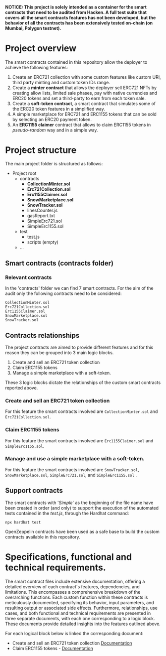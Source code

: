 #### NOTICE: This project is solely intended as a container for the smart contracts that need to be audited from Hacken. A full test suite that covers all the smart contracts features has not been developed, but the behavior of all the contracts has been extensively tested on-chain (on Mumbai, Polygon testnet).

# Project overview

The smart contracts contained in this repository allow the deployer to achieve the following features:

1. Create an ERC721 collection with some custom features like custom URI, third party minting and custom token IDs range.
2. Create a **minter contract** that allows the deployer sell ERC721 NFTs by creating allow lists, limited sale phases, pay with native currencies and ERC20 tokens and set a third-party to earn from each token sale.
3. Create a **soft-token contract**, a smart contract that simulates some of the ERC20 token features in a simplified way.
4. A simple marketplace for ERC721 and ERC1155 tokens that can be sold by selecting an ERC20 payment token.
5. An **ERC1155 claimer** contract that allows to claim ERC1155 tokens in _pseudo-random_ way and in a simple way.

# Project structure

The main project folder is structured as follows:

- Project root
  - contracts
    - **CollectionMinter.sol**
    - **Erc721Collection.sol**
    - **Erc1155Claimer.sol**
    - **SnowMarketplace.sol**
    - **SnowTracker.sol**
    - linesCounter.js
    - gasReport.txt
    - SimpleErc721.sol
    - SimpleErc1155.sol
  - test
    - test.js
    - scripts (empty)
  - ...

## Smart contracts (contracts folder)

### Relevant contracts

In the 'contracts' folder we can find 7 smart contracts.
For the aim of the audit only the following contracts need to be considered:

    CollectionMinter.sol
    Erc721Collection.sol
    Erc1155Claimer.sol
    SnowMarketplace.sol
    SnowTracker.sol

## Contracts relationships

The project contracts are aimed to provide different features and for this reason they can be grouped into 3 main logic blocks.

1. Create and sell an ERC721 token collection
2. Claim ERC1155 tokens
3. Manage a simple marketplace with a soft-token.

These 3 logic blocks dictate the relationships of the custom smart contracts reported above.

### Create and sell an ERC721 token collection

For this feature the smart contracts involved are `CollectionMinter.sol` and `Erc721Collection.sol`.

### Claim ERC1155 tokens

For this feature the smart contracts involved are `Erc1155Claimer.sol` and `SimpleErc1155.sol`.

### Manage and use a simple marketplace with a soft-token.

For this feature the smart contracts involved are `SnowTracker.sol`, `SnowMarketplace.sol`, `SimpleErc721.sol`, and `SimpleErc1155.sol` .

## Support contracts

The smart contracts with '_Simple_' as the beginning of the file name have been created in order (and only) to support the execution of the automated tests contained in the _test.js_, through the Hardhat command:

    npx hardhat test

OpenZeppelin contracts have been used as a safe base to build the custom contracts available in this repository.

# Specifications, functional and technical requirements.

The smart contract files include extensive documentation, offering a detailed overview of each contract's features, dependencies, and limitations. This encompasses a comprehensive breakdown of the overarching functions. Each custom function within these contracts is meticulously documented, specifying its behavior, input parameters, and resulting output or associated side effects. Furthermore, relationships, use cases, and both functional and technical requirements are presented in three separate documents, with each one corresponding to a logic block. These documents provide detailed insights into the features outlined above.

For each logical block below is linked the corresponding document:

- Create and sell an ERC721 token collection [Documentation](./docs/Doc%20-%20Create%20and%20sell%20an%20ERC721%20token%20collection.pdf)
- Claim ERC1155 tokens - [Documentation](./docs/Doc%20-%20Erc1155Claimer.pdf)
